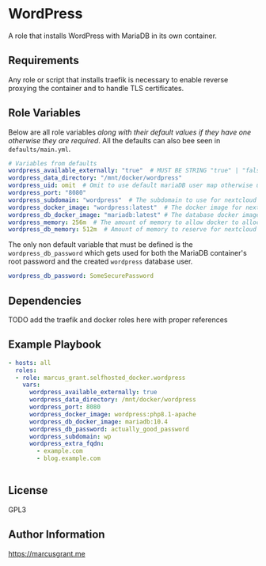 WordPress
=========

A role that installs WordPress with MariaDB in its own container.

Requirements
------------

Any role or script that installs traefik is necessary to enable reverse proxying the container and to handle TLS certificates.

Role Variables
--------------

Below are all role variables *along with their default values if they have one otherwise they are required*. All the defaults can also bee seen in `defaults/main.yml`.

```yaml
# Variables from defaults
wordpress_available_externally: "true"  # MUST BE STRING "true" | "false"
wordpress_data_directory: "/mnt/docker/wordpress"
wordpress_uid: omit  # Omit to use default mariaDB user map otherwise uid int
wordpress_port: "8080"
wordpress_subdomain: "wordpress"  # The subdomain to use for nextcloud
wordpress_docker_image: "wordpress:latest"  # The docker image for nextcloud app
wordpress_db_docker_image: "mariadb:latest" # The database docker image to use
wordpress_memory: 256m  # The amount of memory to allow docker to allocate
wordpress_db_memory: 512m  # Amount of memory to reserve for nextcloud database
```

The only non default variable that must be defined is the `wordpress_db_password` which gets used for both the MariaDB container's root password and the created `wordpress` database user.

```yaml
wordpress_db_password: SomeSecurePassword
```

Dependencies
------------

TODO add the traefik and docker roles here with proper references

Example Playbook
----------------

```yaml
- hosts: all
  roles:
  - role: marcus_grant.selfhosted_docker.wordpress
    vars:
      wordpress_available_externally: true
      wordpress_data_directory: /mnt/docker/wordpress
      wordpress_port: 8080
      wordpress_docker_image: wordpress:php8.1-apache
      wordpress_db_docker_image: mariadb:10.4
      wordpress_db_password: actually_good_password
      wordpress_subdomain: wp
      wordpress_extra_fqdn:
        - example.com
        - blog.example.com
      
```

License
-------

GPL3

Author Information
------------------

<https://marcusgrant.me>
